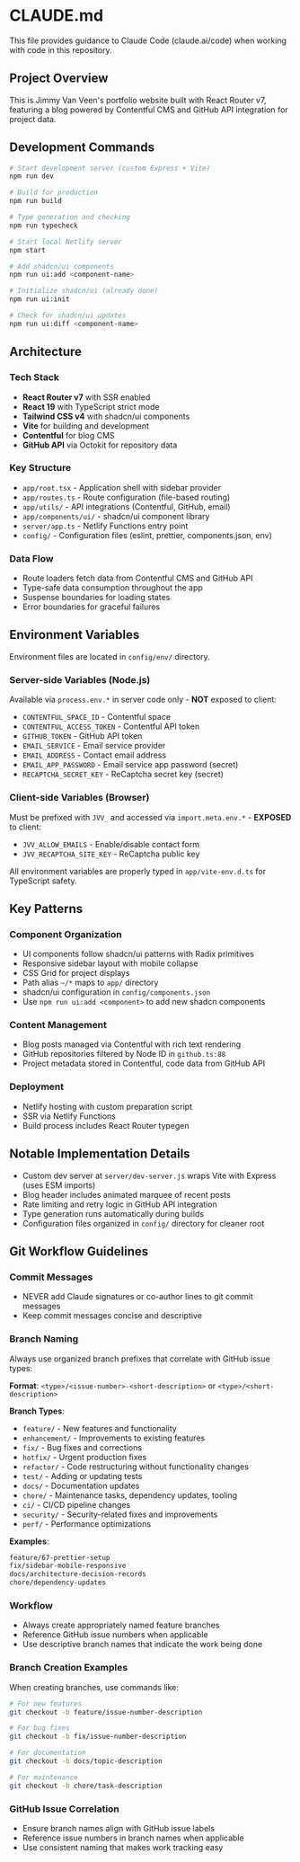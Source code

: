 # CLAUDE.md

This file provides guidance to Claude Code (claude.ai/code) when working with
code in this repository.

## Project Overview

This is Jimmy Van Veen's portfolio website built with React Router v7, featuring
a blog powered by Contentful CMS and GitHub API integration for project data.

## Development Commands

```bash
# Start development server (custom Express + Vite)
npm run dev

# Build for production
npm run build

# Type generation and checking
npm run typecheck

# Start local Netlify server
npm start

# Add shadcn/ui components
npm run ui:add <component-name>

# Initialize shadcn/ui (already done)
npm run ui:init

# Check for shadcn/ui updates
npm run ui:diff <component-name>
```

## Architecture

### Tech Stack

- **React Router v7** with SSR enabled
- **React 19** with TypeScript strict mode
- **Tailwind CSS v4** with shadcn/ui components
- **Vite** for building and development
- **Contentful** for blog CMS
- **GitHub API** via Octokit for repository data

### Key Structure

- `app/root.tsx` - Application shell with sidebar provider
- `app/routes.ts` - Route configuration (file-based routing)
- `app/utils/` - API integrations (Contentful, GitHub, email)
- `app/components/ui/` - shadcn/ui component library
- `server/app.ts` - Netlify Functions entry point
- `config/` - Configuration files (eslint, prettier, components.json, env)

### Data Flow

- Route loaders fetch data from Contentful CMS and GitHub API
- Type-safe data consumption throughout the app
- Suspense boundaries for loading states
- Error boundaries for graceful failures

## Environment Variables

Environment files are located in `config/env/` directory.

### Server-side Variables (Node.js)

Available via `process.env.*` in server code only - **NOT** exposed to client:

- `CONTENTFUL_SPACE_ID` - Contentful space
- `CONTENTFUL_ACCESS_TOKEN` - Contentful API token
- `GITHUB_TOKEN` - GitHub API token
- `EMAIL_SERVICE` - Email service provider
- `EMAIL_ADDRESS` - Contact email address
- `EMAIL_APP_PASSWORD` - Email service app password (secret)
- `RECAPTCHA_SECRET_KEY` - ReCaptcha secret key (secret)

### Client-side Variables (Browser)

Must be prefixed with `JVV_` and accessed via `import.meta.env.*` - **EXPOSED** to client:

- `JVV_ALLOW_EMAILS` - Enable/disable contact form
- `JVV_RECAPTCHA_SITE_KEY` - ReCaptcha public key

All environment variables are properly typed in `app/vite-env.d.ts` for TypeScript safety.

## Key Patterns

### Component Organization

- UI components follow shadcn/ui patterns with Radix primitives
- Responsive sidebar layout with mobile collapse
- CSS Grid for project displays
- Path alias `~/*` maps to `app/` directory
- shadcn/ui configuration in `config/components.json`
- Use `npm run ui:add <component>` to add new shadcn components

### Content Management

- Blog posts managed via Contentful with rich text rendering
- GitHub repositories filtered by Node ID in `github.ts:88`
- Project metadata stored in Contentful, code data from GitHub API

### Deployment

- Netlify hosting with custom preparation script
- SSR via Netlify Functions
- Build process includes React Router typegen

## Notable Implementation Details

- Custom dev server at `server/dev-server.js` wraps Vite with Express (uses ESM imports)
- Blog header includes animated marquee of recent posts
- Rate limiting and retry logic in GitHub API integration
- Type generation runs automatically during builds
- Configuration files organized in `config/` directory for cleaner root

## Git Workflow Guidelines

### Commit Messages

- NEVER add Claude signatures or co-author lines to git commit messages
- Keep commit messages concise and descriptive

### Branch Naming

Always use organized branch prefixes that correlate with GitHub issue types:

**Format**: `<type>/<issue-number>-<short-description>` or
`<type>/<short-description>`

**Branch Types**:

- `feature/` - New features and functionality
- `enhancement/` - Improvements to existing features
- `fix/` - Bug fixes and corrections
- `hotfix/` - Urgent production fixes
- `refactor/` - Code restructuring without functionality changes
- `test/` - Adding or updating tests
- `docs/` - Documentation updates
- `chore/` - Maintenance tasks, dependency updates, tooling
- `ci/` - CI/CD pipeline changes
- `security/` - Security-related fixes and improvements
- `perf/` - Performance optimizations

**Examples**:

```bash
feature/67-prettier-setup
fix/sidebar-mobile-responsive
docs/architecture-decision-records
chore/dependency-updates
```

### Workflow

- Always create appropriately named feature branches
- Reference GitHub issue numbers when applicable
- Use descriptive branch names that indicate the work being done

### Branch Creation Examples

When creating branches, use commands like:

```bash
# For new features
git checkout -b feature/issue-number-description

# For bug fixes
git checkout -b fix/issue-number-description

# For documentation
git checkout -b docs/topic-description

# For maintenance
git checkout -b chore/task-description
```

### GitHub Issue Correlation

- Ensure branch names align with GitHub issue labels
- Reference issue numbers in branch names when applicable
- Use consistent naming that makes work tracking easy
